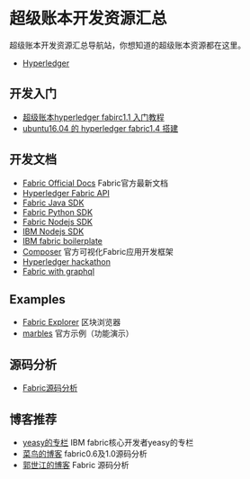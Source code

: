 # 超级账本开发资源汇总

超级账本开发资源汇总导航站，你想知道的超级账本资源都在这里。

* [Hyperledger](https://cn.hyperledger.org/)

## 开发入门

 * [超级账本hyperledger fabirc1.1 入门教程](https://github.com/itheima1/hyperledger)
 * [ubuntu16.04 的 hyperledger fabric1.4 搭建](https://blog.csdn.net/smallone233/article/details/86569536)
 
## 开发文档

- [Fabric Official Docs](https://hyperledger-fabric.readthedocs.io/en/latest/) Fabric官方最新文档
- [Hyperledger Fabric API](https://github.com/hyperledger/fabric-api)
- [Fabric Java SDK](https://github.com/hyperledger/fabric-sdk-java)
- [Fabric Python SDK](https://github.com/hyperledger/fabric-sdk-py)
- [Fabric Nodejs SDK](https://github.com/hyperledger/fabric-sdk-node)
- [IBM Nodejs SDK](https://github.com/IBM-Blockchain/ibm-blockchain-js)
- [IBM fabric boilerplate](https://github.com/IBM-Blockchain/fabric-boilerplate)
- [Composer](https://github.com/hyperledger/composer) 官方可视化Fabric应用开发框架
- [Hyperledger hackathon](https://github.com/timblankers/hyperledger-hackathon)
- [Fabric with graphql](https://github.com/entria/hyperledger-fabric-graphql-boilerplate)

## Examples

- [Fabric Explorer](https://github.com/hyperledger/blockchain-explorer) 区块浏览器
- [marbles](https://github.com/IBM-Blockchain/marbles) 官方示例（功能演示） 

## 源码分析

* [Fabric源码分析](https://yeasy.gitbooks.io/hyperledger_code_fabric/content/)

## 博客推荐

- [yeasy的专栏](http://blog.csdn.net/yeasy) IBM fabric核心开发者yeasy的专栏
- [菜鸟的博客](http://blog.csdn.net/xjmtxwd24/) fabric0.6及1.0源码分析
- [郭世江的博客](http://blog.csdn.net/jiang_xinxing/article/category/6642179) Fabric 源码分析



